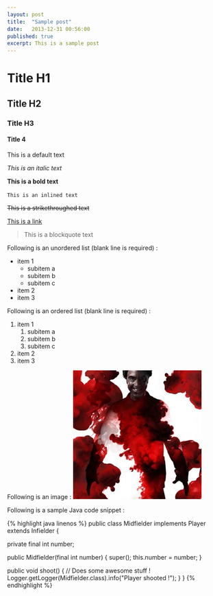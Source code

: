 ```yaml
---
layout: post
title:  "Sample post"
date:   2013-12-31 00:56:00
published: true
excerpt: This is a sample post
---
```


# Title H1

## Title H2

### Title H3

#### Title 4

This is a default text

*This is an italic text*

**This is a bold text**

`This is an inlined text`

~~This is a strikethroughed text~~

[This is a link](http://agilespirit.github.io)

> This is a blockquote text

<!-- This is a comment text (not visible in the rendered page) -->

Following is an unordered list (blank line is required) :

* item 1
	* subitem a
	* subitem b
	* subitem c
* item 2
* item 3

Following is an ordered list (blank line is required) :

1. item 1
	1. subitem a
	1. subitem b
	1. subitem c
1. item 2
1. item 3

Following is an image : ![Jekyll movie](/assets/img/jekyll.jpeg )

Following is a sample Java code snippet :

{% highlight java linenos %}
public class Midfielder implements Player extends Infielder {

  private final int number;

  public Midfielder(final int number) {
    super();
    this.number = number;
  }

  public void shoot() {
    // Does some awesome stuff !
    Logger.getLogger(Midfielder.class).info("Player shooted !");
  }
}
{% endhighlight %}

